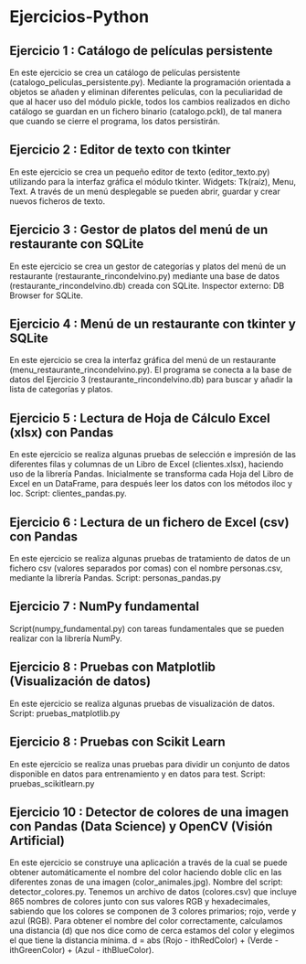# Ejercicios-Python

## Ejercicio 1 : Catálogo de películas persistente
En este ejercicio se crea un catálogo de películas persistente (catalogo_peliculas_persistente.py).
Mediante la programación orientada a objetos se añaden y eliminan diferentes películas, con la peculiaridad de que al hacer uso del módulo pickle,  todos los cambios realizados en dicho catálogo se guardan en un fichero binario (catalogo.pckl), de tal manera que cuando se cierre el programa, los datos persistirán.

## Ejercicio 2 : Editor de texto con tkinter
En este ejercicio se crea un pequeño editor de texto (editor_texto.py) utilizando para la interfaz gráfica el módulo tkinter.
Widgets: Tk(raíz), Menu, Text.
A través de un menú desplegable se pueden abrir, guardar y crear nuevos ficheros de texto.

## Ejercicio 3 : Gestor de platos del menú de un restaurante con SQLite
En este ejercicio se crea un gestor de categorías y platos del menú de un restaurante (restaurante_rincondelvino.py) mediante una base de datos (restaurante_rincondelvino.db) creada con SQLite.
Inspector externo: DB Browser for SQLite.

## Ejercicio 4 : Menú de un restaurante con tkinter y SQLite
En este ejercicio se crea la interfaz gráfica del menú de un restaurante (menu_restaurante_rincondelvino.py).
El programa se conecta a la base de datos del Ejercicio 3 (restaurante_rincondelvino.db) para buscar y añadir la lista de categorías y platos.

## Ejercicio 5 : Lectura de Hoja de Cálculo Excel (xlsx) con Pandas
En este ejercicio se realiza algunas pruebas de selección e impresión de las diferentes filas y columnas de un Libro de Excel (clientes.xlsx), haciendo uso de la librería Pandas.
Inicialmente se transforma cada Hoja del Libro de Excel en un DataFrame, para después leer los datos con los métodos iloc y loc.
Script: clientes_pandas.py.

## Ejercicio 6 : Lectura de un fichero de Excel (csv) con Pandas 
En este ejercicio se realiza algunas pruebas de tratamiento de datos de un fichero csv (valores separados por comas) con el nombre personas.csv, mediante la librería Pandas.
Script: personas_pandas.py

## Ejercicio 7 : NumPy fundamental
Script(numpy_fundamental.py) con tareas fundamentales que se pueden realizar con la librería NumPy.

## Ejercicio 8 : Pruebas con Matplotlib (Visualización de datos)
En este ejercicio se realiza algunas pruebas de visualización de datos.
Script: pruebas_matplotlib.py

## Ejercicio 8 : Pruebas con Scikit Learn
En este ejercicio se realiza unas pruebas para dividir un conjunto de datos disponible en datos para entrenamiento y en datos para test.
Script: pruebas_scikitlearn.py

## Ejercicio 10 : Detector de colores de una imagen con Pandas (Data Science) y OpenCV (Visión Artificial)
En este ejercicio se construye una aplicación a través de la cual se puede obtener automáticamente el nombre del color haciendo doble clic en las diferentes zonas de una imagen (color_animales.jpg).
Nombre del script: detector_colores.py.
Tenemos un archivo de datos (colores.csv) que incluye 865 nombres de colores junto con sus valores RGB y hexadecimales, sabiendo que los colores se componen de 3 colores primarios; rojo, verde y azul (RGB). 
Para obtener el nombre del color correctamente, calculamos una distancia (d) que nos dice como de cerca estamos del color y elegimos el que tiene la distancia mínima.
d = abs (Rojo - ithRedColor) + (Verde - ithGreenColor) + (Azul - ithBlueColor).
